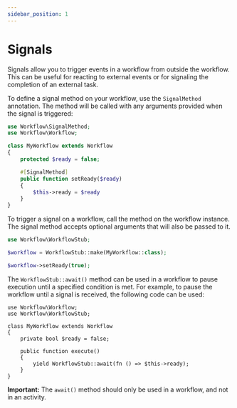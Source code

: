 ```yaml
---
sidebar_position: 1
---
```


# Signals

Signals allow you to trigger events in a workflow from outside the workflow. This can be useful for reacting to external events or for signaling the completion of an external task.

To define a signal method on your workflow, use the `SignalMethod` annotation. The method will be called with any arguments provided when the signal is triggered:

```php
use Workflow\SignalMethod;
use Workflow\Workflow;

class MyWorkflow extends Workflow
{
    protected $ready = false;

    #[SignalMethod]
    public function setReady($ready)
    {
        $this->ready = $ready
    }
}
```

To trigger a signal on a workflow, call the method on the workflow instance. The signal method accepts optional arguments that will also be passed to it.

```php
use Workflow\WorkflowStub;

$workflow = WorkflowStub::make(MyWorkflow::class);

$workflow->setReady(true);
```

The `WorkflowStub::await()` method can be used in a workflow to pause execution until a specified condition is met. For example, to pause the workflow until a signal is received, the following code can be used:

```
use Workflow\Workflow;
use Workflow\WorkflowStub;

class MyWorkflow extends Workflow
{
    private bool $ready = false;

    public function execute()
    {
        yield WorkflowStub::await(fn () => $this->ready);
    }
}
```

**Important:** The `await()` method should only be used in a workflow, and not in an activity.
